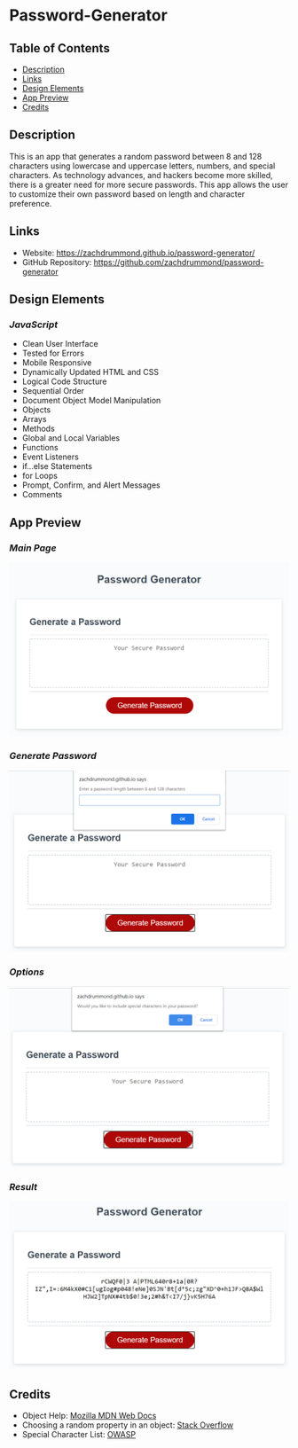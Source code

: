 # Password-Generator

## Table of Contents
* [Description](#Description)
* [Links](#Links)
* [Design Elements](#Design-Elements)
* [App Preview](#App-Preview)
* [Credits](#Credits)

## Description
This is an app that generates a random password between 8 and 128 characters using lowercase and uppercase letters, numbers, and special characters. As technology advances, and hackers become more skilled, there is a greater need for more secure passwords. This app allows the user to customize their own password based on length and character preference.

## Links
* Website: https://zachdrummond.github.io/password-generator/
* GitHub Repository: https://github.com/zachdrummond/password-generator

## Design Elements
### *JavaScript*
* Clean User Interface
* Tested for Errors
* Mobile Responsive
* Dynamically Updated HTML and CSS
* Logical Code Structure
* Sequential Order
* Document Object Model Manipulation
* Objects
* Arrays
* Methods
* Global and Local Variables
* Functions
* Event Listeners
* if...else Statements
* for Loops
* Prompt, Confirm, and Alert Messages
* Comments

## App Preview
### *Main Page*
![Screenshot](images/PasswordGenerator.png)

### *Generate Password*
![Screenshot](images/PasswordGenerator2.png)

### *Options*
![Screenshot](images/PasswordGenerator3.png)

### *Result*
![Screenshot](images/PasswordGenerator4.png)

## Credits
* Object Help: [Mozilla MDN Web Docs](https://developer.mozilla.org/en-US/docs/Web/JavaScript/Reference/Global_Objects/Object)
* Choosing a random property in an object: [Stack Overflow](https://stackoverflow.com/questions/2532218/pick-random-property-from-a-javascript-object)
* Special Character List: [OWASP](https://www.owasp.org/index.php/Password_special_characters)
